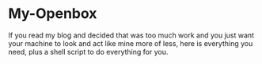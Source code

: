 # My-Openbox

If you read my blog and decided that was too much work and you just want your machine to look and act like mine more of less, here is everything you need, plus a shell script to do everything for you.
